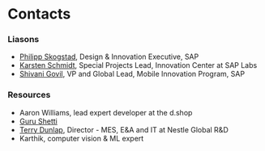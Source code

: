 # Contacts

### Liasons
* [Philipp Skogstad](philipp.skogstad@sap.com), Design & Innovation Executive, SAP
* [Karsten Schmidt](karsten.schmidt01@sap.com), Special Projects Lead, Innovation Center at SAP Labs
* [Shivani Govil](shivani.govil@sap.com), VP and Global Lead, Mobile Innovation Program, SAP

### Resources
* Aaron Williams, lead expert developer at the d.shop
* [Guru Shetti](guru.shetti@sap.com)
* [Terry Dunlap](Terry.Dunlap@rd.nestle.com), Director - MES, E&A and IT at Nestle Global R&D 
* Karthik, computer vision & ML expert

